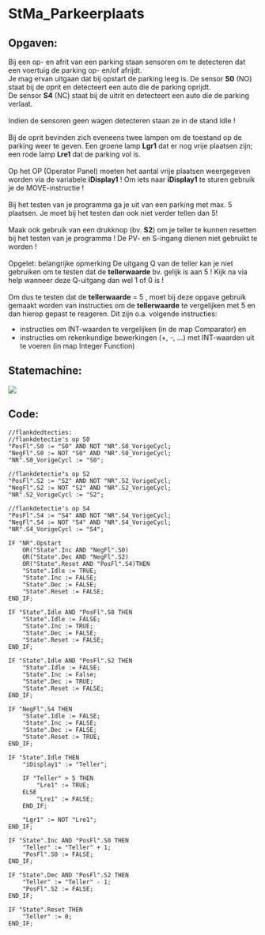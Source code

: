 # StMa_Parkeerplaats
## Opgaven:
Bij een op- en afrit van een parking staan sensoren om te detecteren dat een voertuig de
parking op- en/of afrijdt. <br>
Je mag ervan uitgaan dat bij opstart de parking leeg is.
De sensor **S0** (NO) staat bij de oprit en detecteert een auto die de parking oprijdt.<br>
De sensor **S4** (NC) staat bij de uitrit en detecteert een auto die de parking verlaat. <br><br>
Indien de sensoren geen wagen detecteren staan ze in de stand Idle !<br><br>
Bij de oprit bevinden zich eveneens twee lampen om de toestand op de parking weer te
geven. Een groene lamp **Lgr1** dat er nog vrije plaatsen zijn; een rode lamp **Lre1** dat
de parking vol is.<br><br>
Op het OP (Operator Panel) moeten het aantal vrije plaatsen weergegeven worden via de
variabele **iDisplay1** ! Om iets naar **iDisplay1** te sturen gebruik je de MOVE-instructie !<br><br>
Bij het testen van je programma ga je uit van een parking met max. 5 plaatsen.
Je moet bij het testen dan ook niet verder tellen dan 5!<br><br>
Maak ook gebruik van een drukknop (bv. **S2**) om je teller te kunnen resetten bij het testen
van je programma ! De PV- en S-ingang dienen niet gebruikt te worden !<br><br>
Opgelet: belangrijke opmerking
De uitgang Q van de teller kan je niet gebruiken om te testen dat de **tellerwaarde** bv. gelijk
is aan 5 ! Kijk na via help wanneer deze Q-uitgang dan wel 1 of 0 is !<br><br>
Om dus te testen dat de **tellerwaarde** = 5 , moet bij deze opgave gebruik gemaakt worden
van instructies om de **tellerwaarde** te vergelijken met 5 en dan hierop gepast te reageren.
Dit zijn o.a. volgende instructies:
- instructies om INT-waarden te vergelijken (in de map Comparator) en
- instructies om rekenkundige bewerkingen (+, -, …) met INT-waarden uit te voeren
(in map Integer Function)

## Statemachine:
![](https://i.ibb.co/RbXfXtw/Oefeningen-St-Ma-Parkeerplaats.jpg)

## Code:
```SCL
//flankdedtecties:
//flankdetectie's op S0
"PosFl".S0 := "S0" AND NOT "NR".S0_VorigeCycl;
"NegFl".S0 := NOT "S0" AND "NR".S0_VorigeCycl;
"NR".S0_VorigeCycl := "S0";

//flankdetectie"s op S2
"PosFl".S2 := "S2" AND NOT "NR".S2_VorigeCycl;
"NegFl".S2 := NOT "S2" AND "NR".S2_VorigeCycl;
"NR".S2_VorigeCycl := "S2";

//flankdetectie's op S4
"PosFl".S4 := "S4" AND NOT "NR".S4_VorigeCycl;
"NegFl".S4 := NOT "S4" AND "NR".S4_VorigeCycl;
"NR".S4_VorigeCycl := "S4";

IF "NR".Opstart
    OR("State".Inc AND "NegFl".S0)
    OR("State".Dec AND "NegFl".S2)
    OR("State".Reset AND "PosFl".S4)THEN
    "State".Idle := TRUE;
    "State".Inc := FALSE;
    "State".Dec := FALSE;
    "State".Reset := FALSE;
END_IF;

IF "State".Idle AND "PosFl".S0 THEN
    "State".Idle := FALSE;
    "State".Inc := TRUE;
    "State".Dec := FALSE;
    "State".Reset := FALSE;
END_IF;

IF "State".Idle AND "PosFl".S2 THEN
    "State".Idle := FALSE;
    "State".Inc := False;
    "State".Dec := TRUE;
    "State".Reset := FALSE;
END_IF;

IF "NegFl".S4 THEN
    "State".Idle := FALSE;
    "State".Inc := FALSE;
    "State".Dec := FALSE;
    "State".Reset := TRUE;
END_IF;

IF "State".Idle THEN
    "iDisplay1" := "Teller";
    
    IF "Teller" > 5 THEN
        "Lre1" := TRUE;
    ELSE
        "Lre1" := FALSE;
    END_IF;
    
    "Lgr1" := NOT "Lre1";
END_IF;

IF "State".Inc AND "PosFl".S0 THEN
    "Teller" := "Teller" + 1;
    "PosFl".S0 := FALSE;
END_IF;

IF "State".Dec AND "PosFl".S2 THEN
    "Teller" := "Teller" - 1;
    "PosFl".S2 := FALSE;
END_IF;

IF "State".Reset THEN
    "Teller" := 0;
END_IF;
```